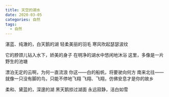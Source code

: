 ```yaml
---
title: 天空的湖水
date: 2020-03-05
categories: 自然
tags:
  - 自然
---
```


湛蓝、纯澈的，白天鹅的湖
轻柔美丽的羽毛
寒风吹起瑟瑟波纹
<!--more-->
它的脖颈儿钻入水下，娇美的身子
在明净的湖水中悠闲地沐浴
这里，多像是一片野生的池塘

漂泊无定的云啊，为何一直流浪
你这——白的船帆，将要驶向何方
南来北往——
就像一只没有脚的鸟，只能不停地飞翔
飞翔、飞翔，仿佛安息才是你的故乡

柔和、黛蓝的，深邃的湖
黑天鹅掠过湖面
永远寂静，洁白如雪
